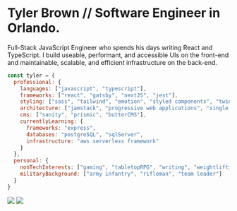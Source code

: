# Tyler Brown // Software Engineer in Orlando.

Full-Stack JavaScript Engineer who spends his days writing React and TypeScript. I build useable, performant, and accessible UIs on the front-end and maintainable, scalable, and efficient infrastructure on the back-end.

```javascript
const tyler = {
  professional: {
    languages: ["javascript", "typescript"],
    frameworks: ["react", "gatsby", "nextJS", "jest"],
    styling: ["sass", "tailwind", "emotion", "styled components", "twin macro"],
    architecture: ["jamstack", "progressive web applications", "single page applications", "serverless"],
    cms: ["sanity", "prismic", "butterCMS"],
    currentlyLearning: {
      frameworks: "express",
      databases: "postgreSQL", "sqlServer",
      infrastructure: "aws serverless framework"
    }
  },
  personal: {
    nonTechInterests: ["gaming", "tabletopRPG", "writing", "weightlifting", "shooting"],
    militaryBackground: ["army infantry", "rifleman", "team leader"]
  }
}
```

<a href="https://linkedin.com/in/tylerbrowndev/"><img src="https://img.shields.io/badge/LinkedIn-0077B5?style=for-the-badge&logo=linkedin&logoColor=white" /></a>
<a href="https://twitter.com/t_brown11b"><img src="https://img.shields.io/badge/Twitter-1DA1F2?style=for-the-badge&logo=twitter&logoColor=white" /></a>
